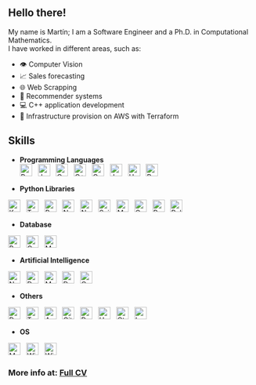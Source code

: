 ## Hello there!

My name is Martín; I am a Software Engineer and a Ph.D. in Computational Mathematics.<br>
I have worked in different areas, such as:
* 👁️ Computer Vision
* 📈 Sales forecasting
* 🌐 Web Scrapping
* 🎯 Recommender systems
* 💻 C++ application development
* 🔨 Infrastructure provision on AWS with Terraform

##  Skills

* **Programming Languages**<br>
<a name="programming_languages"></a>
[<img src="https://img.shields.io/badge/Python-282C34?logo=python" alt="Python logo" title="Python" height="25" />][tech_tools_anchor]
&nbsp;
[<img src="https://img.shields.io/badge/Java-282C34?logo=openjdk&logoColor=yellow" alt="Java logo" title="Java" height="25" />][tech_tools_anchor]
&nbsp;
[<img src="https://img.shields.io/badge/C-282C34?logo=c&logoColor=A8B9CC" alt="C logo" title="C++" height="25" />][tech_tools_anchor]
&nbsp;
[<img src="https://img.shields.io/badge/C%2B%2B-282C34?logo=c%2B%2B&logoColor=00599C" alt="C++ logo" title="C++" height="25" />][tech_tools_anchor]
&nbsp;
[<img src="https://custom-icon-badges.demolab.com/badge/C%23-282C34?logo=cshrp&logoColor=71D291" alt="C%23 logo" title="C%23" height="25" />][tech_tools_anchor]
&nbsp;
[<img src="https://img.shields.io/badge/JavaScript-282C34?logo=javascript" alt="JavaScript logo" title="JavaScript" height="25" />][tech_tools_anchor]
&nbsp;
[<img src="https://img.shields.io/badge/Haxe-282C34?logo=haxe" alt="Haxe logo" title="Haxe" height="25" />][tech_tools_anchor]
&nbsp;
[<img src="https://img.shields.io/badge/Bash-282C34?logo=gnubash" alt="Bash logo" title="Bash" height="25" />][tech_tools_anchor]
&nbsp;

* **Python Libraries**<br>
<img src="https://img.shields.io/badge/Keras-282C34?logo=keras&logoColor=D00000" alt="Keras logo" title="Keras" height="25" />
&nbsp;
<img src="https://img.shields.io/badge/Tensorflow-282C34?logo=tensorflow" alt="Tensorflow logo" title="Tensorflow" height="25" />
&nbsp;
<img src="https://img.shields.io/badge/Pandas-282C34?logo=pandas&logoColor=150458" alt="Pandas logo" title="Pandas" height="25" />
&nbsp;
<img src="https://img.shields.io/badge/Numpy-282C34?logo=numpy&logoColor=blue" alt="Numpy logo" title="Numpy" height="25" />
&nbsp;
<img src="https://img.shields.io/badge/Selenium-282C34?logo=selenium" alt="Numpy logo" title="Numpy" height="25" />
&nbsp;
<img src="https://img.shields.io/badge/Scikit--Learn-282C34?logo=scikit-Learn" alt="Scikit Learn logo" title="Scikit Learn" height="25" />
&nbsp;
<img src="https://custom-icon-badges.demolab.com/badge/Matplotlib-282C34?logo=matplotlib&logoColor=71D291" alt="Matplotlib logo" title="Matplotlib" height="25" />
&nbsp;
<img src="https://img.shields.io/badge/OpenCV-282C34?logo=opencv&logoColor=5C3EE8" alt="OpenCV logo" title="OpenCV" height="25" />
&nbsp;
<img src="https://img.shields.io/badge/Ray-282C34?logo=ray" alt="Ray logo" title="Ray" height="25" />
&nbsp;
<img src="https://img.shields.io/badge/Polars-282C34?logo=polars" alt="Polars logo" title="Polars" height="25" />
&nbsp;

* **Database**<br>
<img src="https://img.shields.io/badge/PostgreSQL-282C34?logo=postgresql" alt="PostgreSQL logo" title="PostgreSQL" height="25" />
&nbsp;
<img src="https://custom-icon-badges.demolab.com/badge/Oracle-282C34?logo=oracle&logoColor=F80000" alt="Oracle logo" title="Oracle" height="25" />
&nbsp;
<img src="https://img.shields.io/badge/MySQL-282C34?logo=mysql" alt="MySQL logo" title="MySQL" height="25" />
&nbsp;

* **Artificial Intelligence**<br>
<img src="https://img.shields.io/badge/Neural_Networks-282C34?" alt="Neural Networks logo" title="Neural Networks" height="25" />
&nbsp;
<img src="https://img.shields.io/badge/Deep_Learning-282C34?" alt="Deep Learning logo" title="Deep Learning" height="25" />
&nbsp;
<img src="https://img.shields.io/badge/Machine_Learning-282C34?" alt="Machine Learning logo" title="Machine Learning" height="25" />
&nbsp;
<img src="https://img.shields.io/badge/Data_Science-282C34?" alt="Data Science logo" title="Data Science" height="25" />
&nbsp;
<img src="https://img.shields.io/badge/Computer_Vision-282C34?" alt="Computer Vision logo" title="Computer Vision" height="25" />
&nbsp;

* **Others**<br>
<img src="https://img.shields.io/badge/Databricks-282C34?logo=databricks" alt="Databricks logo" title="Databricks" height="25" />
&nbsp;
<img src="https://img.shields.io/badge/Terraform-282C34?logo=terraform" alt="Terraform logo" title="Terraform" height="25" />
&nbsp;
<img src="https://custom-icon-badges.demolab.com/badge/AWS-282C34.svg?logo=aws&logoColor=orange" alt="AWS logo" title="AWS" height="25" />
&nbsp;
<img src="https://img.shields.io/badge/Git-282C34?logo=git" alt="Git logo" title="Git" height="25" />
&nbsp;
<img src="https://img.shields.io/badge/Docker-282C34?logo=docker" alt="Docker logo" title="Docker" height="25" />
&nbsp;
<img src="https://img.shields.io/badge/Unity3D-282C34?logo=unity" alt="Unity3D logo" title="Unity3D" height="25" />
&nbsp;
<img src="https://img.shields.io/badge/Qt_Framework-282C34?logo=qt" alt="Qt logo" title="Qt Framework" height="25" />
&nbsp;
<img src="https://img.shields.io/badge/LaTeX-282C34?logo=latex" alt="LaTeX logo" title="LaTeX" height="25" />
&nbsp;

* **OS**<br>
<img src="https://img.shields.io/badge/Mac-282C34?logo=apple" alt="Mac logo" title="Mac" height="25" />
&nbsp;
<img src="https://custom-icon-badges.demolab.com/badge/Windows-282C34.svg?logo=windows11&logoColor=0078D6" alt="Windows logo" title="Windows" height="25" />
&nbsp;
<img src="https://custom-icon-badges.demolab.com/badge/Linux-282C34.svg?logo=linux&logoColor=ffffff" alt="Windows logo" title="Windows" height="25" />
&nbsp;


### More info at: [Full CV](https://drive.google.com/file/d/1D6rteBfSVazB5RMiO5huj90rRIjIJxty/view) 

[tech_tools_anchor]: #programming_languages--